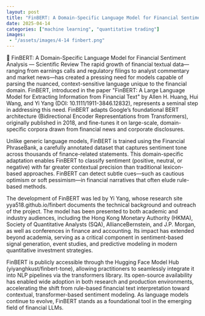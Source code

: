 ```yaml
---
layout: post
title: "FinBERT: A Domain-Specific Language Model for Financial Sentiment Analysis — Scientific Review"
date: 2025-04-14
categories: ["machine learning", "quantitative trading"]
images:
 - "/assets/images/4-14 finbert.png"
---
```



📘 FinBERT: A Domain-Specific Language Model for Financial Sentiment Analysis — Scientific Review
The rapid growth of financial textual data—ranging from earnings calls and regulatory filings to analyst commentary and market news—has created a pressing need for models capable of parsing the nuanced, context-sensitive language unique to the financial domain. FinBERT, introduced in the paper "FinBERT: A Large Language Model for Extracting Information from Financial Text" by Allen H. Huang, Hui Wang, and Yi Yang (DOI: 10.1111/1911-3846.12832), represents a seminal step in addressing this need. FinBERT adapts Google’s foundational BERT architecture (Bidirectional Encoder Representations from Transformers), originally published in 2018, and fine-tunes it on large-scale, domain-specific corpora drawn from financial news and corporate disclosures.

Unlike generic language models, FinBERT is trained using the Financial PhraseBank, a carefully annotated dataset that captures sentiment tone across thousands of finance-related statements. This domain-specific adaptation enables FinBERT to classify sentiment (positive, neutral, or negative) with far greater contextual precision than traditional lexicon-based approaches. FinBERT can detect subtle cues—such as cautious optimism or soft pessimism—in financial narratives that often elude rule-based methods.

The development of FinBERT was led by Yi Yang, whose research site yya518.github.io/finbert documents the technical background and outreach of the project. The model has been presented to both academic and industry audiences, including the Hong Kong Monetary Authority (HKMA), Society of Quantitative Analysts (SQA), AllianceBernstein, and J.P. Morgan, as well as conferences in finance and accounting. Its impact has extended beyond academia, serving as a critical component in sentiment-based signal generation, event studies, and predictive modeling in modern quantitative investment strategies.

FinBERT is publicly accessible through the Hugging Face Model Hub (yiyanghkust/finbert-tone), allowing practitioners to seamlessly integrate it into NLP pipelines via the transformers library. Its open-source availability has enabled wide adoption in both research and production environments, accelerating the shift from rule-based financial text interpretation toward contextual, transformer-based sentiment modeling. As language models continue to evolve, FinBERT stands as a foundational tool in the emerging field of financial LLMs.

